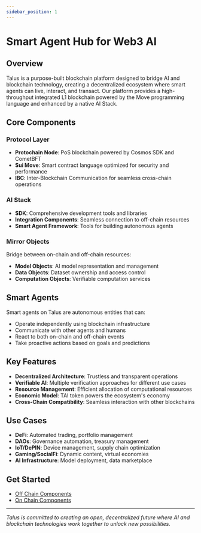 ```yaml
---
sidebar_position: 1
---
```


# Smart Agent Hub for Web3 AI

## Overview
Talus is a purpose-built blockchain platform designed to bridge AI and blockchain technology, creating a decentralized ecosystem where smart agents can live, interact, and transact. Our platform provides a high-throughput integrated L1 blockchain powered by the Move programming language and enhanced by a native AI Stack.

## Core Components

### Protocol Layer
- **Protochain Node**: PoS blockchain powered by Cosmos SDK and CometBFT
- **Sui Move**: Smart contract language optimized for security and performance
- **IBC**: Inter-Blockchain Communication for seamless cross-chain operations

### AI Stack
- **SDK**: Comprehensive development tools and libraries
- **Integration Components**: Seamless connection to off-chain resources
- **Smart Agent Framework**: Tools for building autonomous agents

### Mirror Objects
Bridge between on-chain and off-chain resources:
- **Model Objects**: AI model representation and management
- **Data Objects**: Dataset ownership and access control
- **Computation Objects**: Verifiable computation services

## Smart Agents

Smart agents on Talus are autonomous entities that can:
- Operate independently using blockchain infrastructure
- Communicate with other agents and humans
- React to both on-chain and off-chain events
- Take proactive actions based on goals and predictions

## Key Features

- **Decentralized Architecture**: Trustless and transparent operations
- **Verifiable AI**: Multiple verification approaches for different use cases
- **Resource Management**: Efficient allocation of computational resources
- **Economic Model**: TAI token powers the ecosystem's economy
- **Cross-Chain Compatibility**: Seamless interaction with other blockchains

## Use Cases

- **DeFi**: Automated trading, portfolio management
- **DAOs**: Governance automation, treasury management
- **IoT/DePIN**: Device management, supply chain optimization
- **Gaming/SocialFi**: Dynamic content, virtual economies
- **AI Infrastructure**: Model deployment, data marketplace

## Get Started
- [Off Chain Components](/docs/offchaincomponents/overview.md)
- [On Chain Components](/docs/onchaincomponents/overview.md)

---
*Talus is committed to creating an open, decentralized future where AI and blockchain technologies work together to unlock new possibilities.*